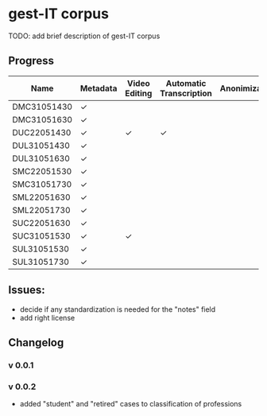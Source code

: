 # gest-IT corpus


TODO: add brief description of gest-IT corpus


## Progress

| Name           | Metadata | Video Editing | Automatic Transcription | Anonimization | Ortographic | Prosodic | Gesture |
|----------------|----------|---------------|-------------------------|---------------|-------------|----------|---------|
| DMC31051430    | &check;  |               |                         |               |             |          |         |
| DMC31051630    | &check;  |               |                         |               |             |          |         |
| DUC22051430    | &check;  | &check;       | &check;                 |               |             |          |         |
| DUL31051430    | &check;  |               |                         |               |             |          |         |
| DUL31051630    | &check;  |               |                         |               |             |          |         |
| SMC22051530    | &check;  |               |                         |               |             |          |         |
| SMC31051730    | &check;  |               |                         |               |             |          |         |
| SML22051630    | &check;  |               |                         |               |             |          |         |
| SML22051730    | &check;  |               |                         |               |             |          |         |
| SUC22051630    | &check;  |               |                         |               |             |          |         |
| SUC31051530    | &check;  | &check;       |                         |               |             |          |         |
| SUL31051530    | &check;  |               |                         |               |             |          |         |
| SUL31051730    | &check;  |               |                         |               |             |          |         |



## Issues:

* decide if any standardization is needed for the "notes" field
* add right license



## Changelog

### v 0.0.1

### v 0.0.2
- added "student" and "retired" cases to classification of professions